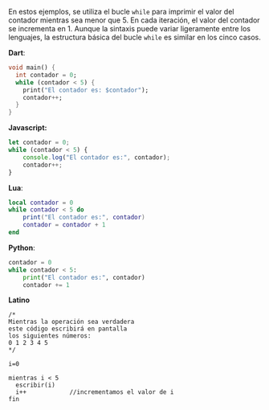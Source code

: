 
En estos ejemplos, se utiliza el bucle `while` para imprimir el valor del contador mientras sea menor que 5. En cada iteración, el valor del contador se incrementa en 1. Aunque la sintaxis puede variar ligeramente entre los lenguajes, la estructura básica del bucle `while` es similar en los cinco casos.

**Dart**:
```dart
void main() {
  int contador = 0;
  while (contador < 5) {
    print("El contador es: $contador");
    contador++;
  }
}
```

**Javascript:**
```javascript 
let contador = 0;
while (contador < 5) {
    console.log("El contador es:", contador);
    contador++;
}
```


**Lua**:
```lua
local contador = 0
while contador < 5 do
    print("El contador es:", contador)
    contador = contador + 1
end
```

**Python**:
```python
contador = 0
while contador < 5:
    print("El contador es:", contador)
    contador += 1
```

**Latino**
```latino
/*
Mientras la operación sea verdadera
este código escribirá en pantalla
los siguientes números:
0 1 2 3 4 5 
*/

i=0

mientras i < 5
  escribir(i)
  i++            //incrementamos el valor de i
fin
```
